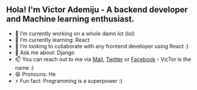 ## Hola! I'm Victor Ademiju - A backend developer and Machine learning enthusiast.

- 🔭 I’m currently working on a whole damn lot (lol)
- 🌱 I’m currently learning: React
- 👯 I’m looking to collaborate with any frontend developer using React :)
- 💬 Ask me about: Django
- 📫 You can reach out to me via [Mail](ademijuvictor@gmail.com), [Twitter](www.twitter.com/VAdemiju) or [Facebook](www.facebook.com) - VicTor is the name :)
- 😄 Pronouns: He
- ⚡ Fun fact: Programming is a superpower :)

<!--
![Github stats](https://github-readme-stats.vercel.app/api?username=VAdemiju)
-->
